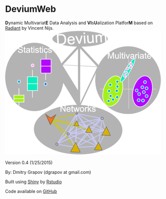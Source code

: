 

DeviumWeb
=========
<b>D</b>ynamic Multivariat<b>E</b> Data Analysis and <b>VI</b>s<b>U</b>alization Platfor<b>M</b> based on [Radiant](https://github.com/mostly-harmless/radiant) by Vincent Nijs.
![logo](tools/help/figures/generic_logo.png)

Version 0.4 (1/25/2015)

By: Dmitry Grapov (dgrapov at gmail.com)

Built using [Shiny](http://www.rstudio.com/shiny/) by [Rstudio](http://www.rstudio.com/)

Code available on [GitHub](https://github.com/dgrapov/DeviumWeb)


